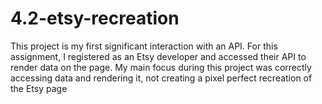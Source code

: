 # 4.2-etsy-recreation
This project is my first significant interaction with an API. For this assignment, I registered as an Etsy developer and accessed their API to render data on the page. My main focus during this project was correctly accessing data and rendering it, not creating a pixel perfect recreation of the Etsy page
